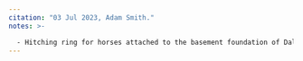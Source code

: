 ```yaml
---
citation: "03 Jul 2023, Adam Smith."
notes: >- 

  - Hitching ring for horses attached to the basement foundation of Dalebrook Apartments, dating to the time of the grist mill. Several of these exist including at least one on the front exterior of the foundation. 
---
```



